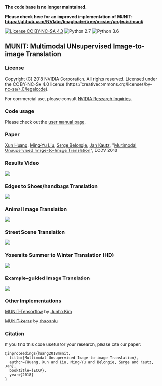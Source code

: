 **The code base is no longer maintained.**

**Please check here for an improved implementation of MUNIT: https://github.com/NVlabs/imaginaire/tree/master/projects/munit**

[![License CC BY-NC-SA 4.0](https://img.shields.io/badge/license-CC4.0-blue.svg)](https://raw.githubusercontent.com/NVIDIA/FastPhotoStyle/master/LICENSE.md)
![Python 2.7](https://img.shields.io/badge/python-2.7-green.svg)
![Python 3.6](https://img.shields.io/badge/python-3.6-green.svg)
## MUNIT: Multimodal UNsupervised Image-to-image Translation

### License

Copyright (C) 2018 NVIDIA Corporation.  All rights reserved.
Licensed under the CC BY-NC-SA 4.0 license (https://creativecommons.org/licenses/by-nc-sa/4.0/legalcode). 

For commercial use, please consult [NVIDIA Research Inquiries](https://www.nvidia.com/en-us/research/inquiries/).

### Code usage

Please check out the [user manual page](USAGE.md).

### Paper

[Xun Huang](http://www.cs.cornell.edu/~xhuang/), [Ming-Yu Liu](http://mingyuliu.net/), [Serge Belongie](https://vision.cornell.edu/se3/people/serge-belongie/), [Jan Kautz](http://jankautz.com/), "[Multimodal Unsupervised Image-to-Image Translation](https://arxiv.org/abs/1804.04732)", ECCV 2018

### Results Video
[![](results/video.jpg)](https://youtu.be/ab64TWzWn40)

### Edges to Shoes/handbags Translation

![](results/edges2shoes_handbags.jpg)

### Animal Image Translation

![](results/animal.jpg)

### Street Scene Translation

![](results/street.jpg)

### Yosemite Summer to Winter Translation (HD)

![](results/summer2winter_yosemite.jpg)

### Example-guided Image Translation

![](results/example_guided.jpg)

### Other Implementations

[MUNIT-Tensorflow](https://github.com/taki0112/MUNIT-Tensorflow) by [Junho Kim](https://github.com/taki0112)

[MUNIT-keras](https://github.com/shaoanlu/MUNIT-keras) by [shaoanlu](https://github.com/shaoanlu)

### Citation

If you find this code useful for your research, please cite our paper:

```
@inproceedings{huang2018munit,
  title={Multimodal Unsupervised Image-to-image Translation},
  author={Huang, Xun and Liu, Ming-Yu and Belongie, Serge and Kautz, Jan},
  booktitle={ECCV},
  year={2018}
}
```


